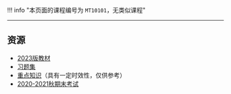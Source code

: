 !!! info "本页面的课程编号为 `MT10101`，无类似课程"

---

## 资源  
- [2023版教材](https://api.mir6.com/api/lanzou?url=https://cqu-openlib.lanzout.com/i7dHy1wkz2ja&down=true)  
- [习题集](https://api.mir6.com/api/lanzou?url=https://cqu-openlib.lanzout.com/izOtJ1zhti9a&down=true)  
- [重点知识](https://api.mir6.com/api/lanzou?url=https://cqu-openlib.lanzout.com/iO2X51zhtiab&down=true)（具有一定时效性，仅供参考）  
- [2020-2021秋期末考试](https://api.mir6.com/api/lanzou?url=https://cqu-openlib.lanzout.com/iq0K01zhti8j&down=true)  